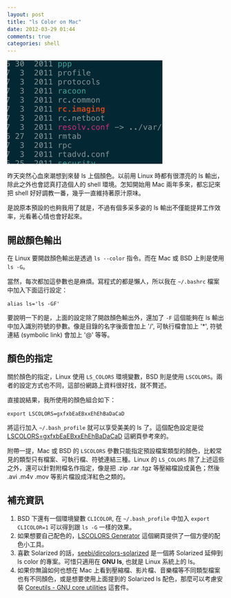 ```yaml
---
layout: post
title: "ls Color on Mac"
date: 2012-03-29 01:44
comments: true
categories: shell
---
```


![ls color](/images/2012/2012-03-29-ls-color.png)

昨天突然心血來潮想到來替 ls 上個顏色。以前用 Linux 時都有很漂亮的 ls 輸出，除此之外也會認真打造個人的 shell 環境。怎知開始用 Mac 兩年多來，都忘記來把 shell 好好調教一番，幾乎一直維持著原汁原味。

是說原本預設的也夠我用了就是，不過有個多采多姿的 ls 輸出不僅能提昇工作效率，光看著心情也會好起來。

## 開啟顏色輸出

在 Linux 要開啟顏色輸出是透過 `ls --color` 指令。而在 Mac 或 BSD 上則是使用 `ls -G`。

當然，每次都加這參數也是麻煩。寫程式的都是懶人，所以我在 `~/.bashrc` 檔案中加入下面這行設定：

    alias ls='ls -GF'

要說明一下的是，上面的設定除了開啟顏色輸出外，還加了 `-F` 這個能夠在 ls 輸出中加入識別符號的參數。像是目錄的名字後面會加上 '/', 可執行檔會加上 '*',  符號連結 (symbolic link) 會加上 '@' 等等。

## 顏色的指定

關於顏色的指定，Linux 使用 `LS_COLORS` 環境變數，BSD 則是使用 `LSCOLORS`。兩者的設定方式也不同，這部份網路上資料很好找，就不贅述。

直接說結果，我所使用的顏色組合如下：

    export LSCOLORS=gxfxbEaEBxxEhEhBaDaCaD

將這行加入 `~/.bash_profile` 就可以享受美美的 ls 了。這個配色設定是從 [LSCOLORS=gxfxbEaEBxxEhEhBaDaCaD][1] 這網頁參考來的。

[1]: https://github.com/seebi/dircolors-solarized/issues/10

附帶一提，Mac 或 BSD 的 `LSCOLORS` 參數只能指定預設檔案類型的顏色，比較常見的類型只有檔案、可執行檔、符號連結三種。Linux 的 `LS_COLORS` 除了上述這些之外，還可以針對附檔名作指定，像是把 .zip .rar .tgz 等壓縮檔設成黃色；然後 .avi .m4v .mov 等影片檔設成洋紅色之類的。

## 補充資訊

1. BSD 下還有一個環境變數 `CLICOLOR`, 在 `~/.bash_profile` 中加入 `export CLICOLOR=1` 可以得到跟 `ls -G` 一樣的效果。
2. 如果想要自己配色的，[LSCOLORS Generator][2] 這個網頁提供了一個方便的配色小工具。
2. 喜歡 Solarized 的話，[seebi/dircolors-solarized][3] 是一個將 Solarized 延伸到 ls color 的專案。可惜只適用在 **GNU ls**, 也就是 Linux 系統上的 ls。
3. 如果你無論如何也想在 Mac 上看到壓縮檔、影片檔、音樂檔等不同類型檔案也有不同顏色，或是想要使用上面提到的 Solarized ls 配色，那麼可以考慮安裝 [Coreutils - GNU core utilities][4] 這套件。


[2]: http://geoff.greer.fm/lscolors/
[3]: https://github.com/seebi/dircolors-solarized
[4]: http://www.gnu.org/software/coreutils/